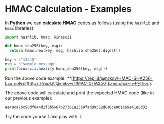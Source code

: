 # HMAC Calculation - Examples

In **Python** we can **calculate HMAC** codes as follows \(using the `hashlib` and `hmac` libraries\):

```python
import hashlib, hmac, binascii

def hmac_sha256(key, msg):
  return hmac.new(key, msg, hashlib.sha256).digest()

key = b"12345"
msg = b"sample message"
print(binascii.hexlify(hmac_sha256(key, msg)))
```

Run the above code example: _\*\*_[https://repl.it/@nakov/HMAC-SHA256-Examples](https://repl.it/@nakov/HMAC-SHA256-Examples-in-Python).

The above code will calculate and print the expected HMAC code \(like in our previous example\):

```text
ee40ca7bc90df844d2f5b5667b27361a2350fad99352d8a6ce061c69e41e5d32
```

Try the code yourself and play with it.

